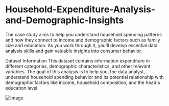 # Household-Expenditure-Analysis-and-Demographic-Insights

The case study aims to help you understand household spending patterns and how they connect to income and demographic factors such as family size and education. As you work through it, you’ll develop essential data analysis skills and gain valuable insights into consumer behavior.

Dataset Information
This dataset contains information expenditure in different categories, demographic characteristics, and other relevant variables. The goal of this analysis is to help you, the data analyst, understand household spending behavior and its potential relationship with demographic factors like income, household composition, and the head's education level.
 
![image](https://github.com/user-attachments/assets/a5e29d3b-2ef4-4370-ba80-7b63583d5697)
